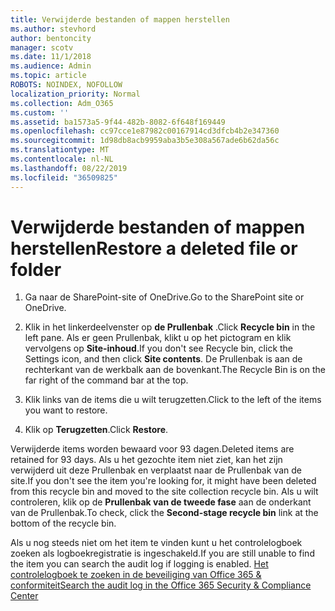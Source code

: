 ```yaml
---
title: Verwijderde bestanden of mappen herstellen
ms.author: stevhord
author: bentoncity
manager: scotv
ms.date: 11/1/2018
ms.audience: Admin
ms.topic: article
ROBOTS: NOINDEX, NOFOLLOW
localization_priority: Normal
ms.collection: Adm_O365
ms.custom: ''
ms.assetid: ba1573a5-9f44-482b-8082-6f648f169449
ms.openlocfilehash: cc97cce1e87982c00167914cd3dfcb4b2e347360
ms.sourcegitcommit: 1d98db8acb9959aba3b5e308a567ade6b62da56c
ms.translationtype: MT
ms.contentlocale: nl-NL
ms.lasthandoff: 08/22/2019
ms.locfileid: "36509825"
---
```

# <a name="restore-a-deleted-file-or-folder"></a><span data-ttu-id="fb925-102">Verwijderde bestanden of mappen herstellen</span><span class="sxs-lookup"><span data-stu-id="fb925-102">Restore a deleted file or folder</span></span>

1. <span data-ttu-id="fb925-103">Ga naar de SharePoint-site of OneDrive.</span><span class="sxs-lookup"><span data-stu-id="fb925-103">Go to the SharePoint site or OneDrive.</span></span>
    
2. <span data-ttu-id="fb925-104">Klik in het linkerdeelvenster op **de Prullenbak** .</span><span class="sxs-lookup"><span data-stu-id="fb925-104">Click **Recycle bin** in the left pane.</span></span> <span data-ttu-id="fb925-105">Als er geen Prullenbak, klikt u op het pictogram en klik vervolgens op **Site-inhoud**.</span><span class="sxs-lookup"><span data-stu-id="fb925-105">If you don't see Recycle bin, click the Settings icon, and then click **Site contents**.</span></span> <span data-ttu-id="fb925-106">De Prullenbak is aan de rechterkant van de werkbalk aan de bovenkant.</span><span class="sxs-lookup"><span data-stu-id="fb925-106">The Recycle Bin is on the far right of the command bar at the top.</span></span>
    
3. <span data-ttu-id="fb925-107">Klik links van de items die u wilt terugzetten.</span><span class="sxs-lookup"><span data-stu-id="fb925-107">Click to the left of the items you want to restore.</span></span>
    
4. <span data-ttu-id="fb925-108">Klik op **Terugzetten**.</span><span class="sxs-lookup"><span data-stu-id="fb925-108">Click **Restore**.</span></span>
    
<span data-ttu-id="fb925-109">Verwijderde items worden bewaard voor 93 dagen.</span><span class="sxs-lookup"><span data-stu-id="fb925-109">Deleted items are retained for 93 days.</span></span> <span data-ttu-id="fb925-110">Als u het gezochte item niet ziet, kan het zijn verwijderd uit deze Prullenbak en verplaatst naar de Prullenbak van de site.</span><span class="sxs-lookup"><span data-stu-id="fb925-110">If you don't see the item you're looking for, it might have been deleted from this recycle bin and moved to the site collection recycle bin.</span></span> <span data-ttu-id="fb925-111">Als u wilt controleren, klik op de **Prullenbak van de tweede fase** aan de onderkant van de Prullenbak.</span><span class="sxs-lookup"><span data-stu-id="fb925-111">To check, click the **Second-stage recycle bin** link at the bottom of the recycle bin.</span></span> 
  
<span data-ttu-id="fb925-112">Als u nog steeds niet om het item te vinden kunt u het controlelogboek zoeken als logboekregistratie is ingeschakeld.</span><span class="sxs-lookup"><span data-stu-id="fb925-112">If you are still unable to find the item you can search the audit log if logging is enabled.</span></span> [<span data-ttu-id="fb925-113">Het controlelogboek te zoeken in de beveiliging van Office 365 &amp; conformiteit</span><span class="sxs-lookup"><span data-stu-id="fb925-113">Search the audit log in the Office 365 Security &amp; Compliance Center</span></span>](https://support.office.com/article/0d4d0f35-390b-4518-800e-0c7ec95e946c.aspx)
  

